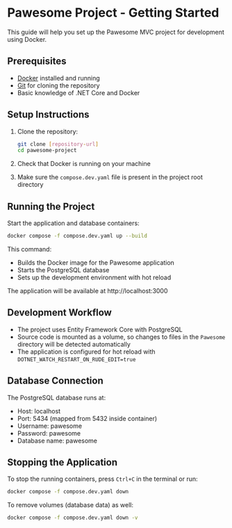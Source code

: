 # Pawesome Project - Getting Started

This guide will help you set up the Pawesome MVC project for development using Docker.

## Prerequisites

- [Docker](https://www.docker.com/products/docker-desktop/) installed and running
- [Git](https://git-scm.com/downloads) for cloning the repository
- Basic knowledge of .NET Core and Docker

## Setup Instructions

1. Clone the repository:
   ```bash
   git clone [repository-url]
   cd pawesome-project
   ```

2. Check that Docker is running on your machine

3. Make sure the `compose.dev.yaml` file is present in the project root directory

## Running the Project

Start the application and database containers:

```bash
docker compose -f compose.dev.yaml up --build
```

This command:
- Builds the Docker image for the Pawesome application
- Starts the PostgreSQL database
- Sets up the development environment with hot reload

The application will be available at http://localhost:3000

## Development Workflow

- The project uses Entity Framework Core with PostgreSQL
- Source code is mounted as a volume, so changes to files in the `Pawesome` directory will be detected automatically
- The application is configured for hot reload with `DOTNET_WATCH_RESTART_ON_RUDE_EDIT=true`

## Database Connection

The PostgreSQL database runs at:
- Host: localhost
- Port: 5434 (mapped from 5432 inside container)
- Username: pawesome
- Password: pawesome
- Database name: pawesome

## Stopping the Application

To stop the running containers, press `Ctrl+C` in the terminal or run:

```bash
docker compose -f compose.dev.yaml down
```

To remove volumes (database data) as well:

```bash
docker compose -f compose.dev.yaml down -v
```